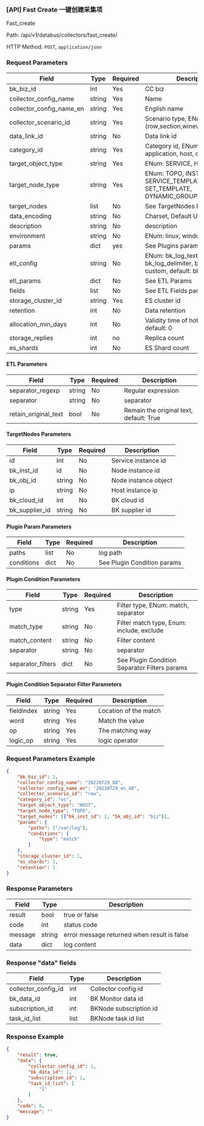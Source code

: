 ### [API] Fast Create 一键创建采集项

Fast_create

Path: /api/v1/databus/collectors/fast_create/

HTTP Method: `POST`, `application/json`

### Request Parameters


| Field                    | Type   | Required | Description                                                  |
|-----------|------------|--------|------------|
| bk_biz_id                | Int    | Yes      | CC biz                                                       |
| collector_config_name    | string | Yes      | Name                                                         |
| collector_config_name_en | string | Yes      | English name                                                 |
| collector_scenario_id    | string | Yes      | Scenario type, ENum: (row,section,wineventlog,custom)        |
| data_link_id |  string   | No     | Data link id |
| category_id |  string  | Yes | Category id, ENum: (os, application, host, other_rt) |
| target_object_type |  string   | Yes  | ENum: SERVICE, HOST |
| target_node_type |  string  | Yes  | ENum: TOPO, INSTANCE, SERVICE_TEMPLATE, SET_TEMPLATE, DYNAMIC_GROUP |
| target_nodes |  list  | No     | See TargetNodes Params |
| data_encoding |  string  | No     | Charset, Default UTF-8 |
| description |  string  | No     | description |
| environment |  string  | No     | ENum: linux, windows |
| params |  dict  | yes     | See Plugins params |
| etl_config |  string  | No     | ENum: bk_log_text, bk_log_json, bk_log_delimiter, bk_log_regexp, custom, default: bk_log_text |
| etl_params |  dict  | No     | See ETL Params |
| fields |  list  | No | See ETL Fields params |
| storage_cluster_id |  string   | Yes  | ES cluster id |
| retention |  int  | No     | Data retention |
| allocation_min_days |  int  | No  | Validity time of hot and cold data, default: 0 |
| storage_replies |  int  | no | Replica count |
| es_shards |  int  | No     | ES Shard count |


#### ETL  Parameters


| Field  | Type   | Required | Description                                                  |
|-----------|------------|--------|------------|
| separator_regexp  | string | No | Regular expression |
| separator | string | No | separator |
| retain_original_text | bool | No | Remain the original text, default: True |


#### TargetNodes Parameters


| Field  | Type   | Required | Description                                                  |
|-----------|------------|--------|------------|
| id  | Int    | No      | Service instance id  |
| bk_inst_id    | id | No      | Node instance id  |
| bk_obj_id | string | No      | Node instance object |
| ip | string | No      | Host instance ip |
| bk_cloud_id | int | No      | BK cloud id |
| bk_supplier_id | string | No      | BK supplier id |



#### Plugin Param  Parameters


| Field  | Type   | Required | Description                                                  |
|-----------|------------|--------|------------|
| paths  | list    | No      | log path                                   |
| conditions    | dict | No      | See Plugin Condition params                                                         |

#### Plugin Condition  Parameters


| Field  | Type   | Required | Description                                                  |
|-----------|------------|--------|------------|
| type  | string    | Yes | Filter type, ENum: match, separator |
| match_type    | string | No      | Filter match type, Enum: include, exclude |
| match_content    | string | No      | Filter content |
| separator    | string | No      | separator |
| separator_filters    | dict | No      | See Plugin Condition Separator Filters params  |


#### Plugin Condition  Separator Filter Parameters

| Field  | Type   | Required | Description                                                  |
|-----------|------------|--------|------------|
| fieldindex  | string    | Yes | Location of the match |
| word    | string | Yes      | Match the value |
| op    | string | Yes | The matching way |
| logic_op    | string | Yes | logic operator |



### Request Parameters Example

```json
{
    "bk_biz_id": 1,
    "collector_config_name": "20220729_88",
    "collector_config_name_en": "20220729_en_88",
    "collector_scenario_id": "row",
    "category_id": "os",
    "target_object_type": "HOST",
    "target_node_type": "TOPO",
    "target_nodes": [{"bk_inst_id": 2, "bk_obj_id": "biz"}],
    "params": {
        "paths": ["/var/log"],
        "conditions": {
            "type": "match"
        }
    },
    "storage_cluster_id": 1,
    "es_shards": 1,
    "retention": 1
}
```

### Response Parameters

| Field    | Type   | Description         |
| ------- | ------ | ------------ |
| result  | bool   | true or false|
| code    | int    | status code |
| message | string | error message returned when result is false     |
| data    | dict   | log content  |


### Response "data" fields

|  Field   | Type   | Description         |
| ------- | ------ | ------------ |
| collector_config_id  | int   | Collector config id |
| bk_data_id    | int    | BK Monitor data id |
| subscription_id | int | BKNode subscription id |
| task_id_list  | list   | BKNode task id list |


### Response Example

```json
{
    "result": true,
    "data": {
        "collector_config_id": 1,
        "bk_data_id": 1,
        "subscription_id": 1,
        "task_id_list": [
            "1"
        ]
    },
    "code": 0,
    "message": ""
}
```